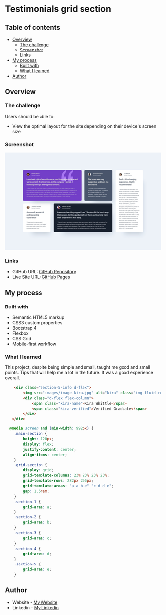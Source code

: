 # Testimonials grid section

## Table of contents

- [Overview](#overview)
  - [The challenge](#the-challenge)
  - [Screenshot](#screenshot)
  - [Links](#links)
- [My process](#my-process)
  - [Built with](#built-with)
  - [What I learned](#what-i-learned)
- [Author](#author)

## Overview

### The challenge

Users should be able to:

- View the optimal layout for the site depending on their device's screen size

### Screenshot

![](design/desktop-design.jpg)

### Links

- GitHub URL: [GitHub Repository](https://github.com/AtrinDev/testimonials-grid-section)
- Live Site URL: [GitHub Pages](https://atrindev.github.io/testimonials-grid-section/)

## My process

### Built with

- Semantic HTML5 markup
- CSS3 custom properties
- Bootstrap 4
- Flexbox
- CSS Grid
- Mobile-first workflow

### What I learned

This project, despite being simple and small, taught me good and small points. Tips that will help me a lot in the future. It was a good experience overall.

```html
    <div class="section-5-info d-flex">
        <img src="images/image-kira.jpg" alt="kira" class="img-fluid rounded-circle">
        <div class="d-flex flex-column">
            <span class="kira-name">Kira Whittle</span>
            <span class="kira-verified">Verified Graduate</span>
        </div>
   </div>
```
```css
  @media screen and (min-width: 992px) {
    .main-section {
        height: 720px;
        display: flex;
        justify-content: center;
        align-items: center;
    }
    .grid-section {
        display: grid;
        grid-template-columns: 23% 23% 23% 23%;
        grid-template-rows: 282px 266px;
        grid-template-areas: "a a b e" "c d d e";
        gap: 1.5rem;
    }
    .section-1 {
        grid-area: a;
    }
    .section-2 {
        grid-area: b;
    }
    .section-3 {
        grid-area: c;
    }
    .section-4 {
        grid-area: d;
    }
    .section-5 {
        grid-area: e;
    }
```

## Author

- Website - [My Website](https://www.atrindev.ir)
- Linkedin - [My Linkedin](https://www.linkedin.com/in/atrindev)
